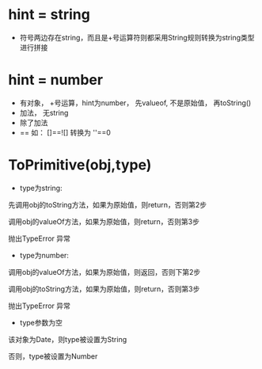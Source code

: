 # hint = string
* 符号两边存在string，而且是+号运算符则都采用String规则转换为string类型进行拼接
# hint = number 
* 有对象， +号运算，hint为number， 先valueof, 不是原始值， 再toString()
* 加法， 无string
* 除了加法
* ==  如： []==![] 转换为 ''==0

# ToPrimitive(obj,type)

* type为string:

先调用obj的toString方法，如果为原始值，则return，否则第2步

调用obj的valueOf方法，如果为原始值，则return，否则第3步

抛出TypeError 异常

* type为number:

调用obj的valueOf方法，如果为原始值，则返回，否则下第2步

调用obj的toString方法，如果为原始值，则return，否则第3步

抛出TypeError 异常

* type参数为空

该对象为Date，则type被设置为String

否则，type被设置为Number
